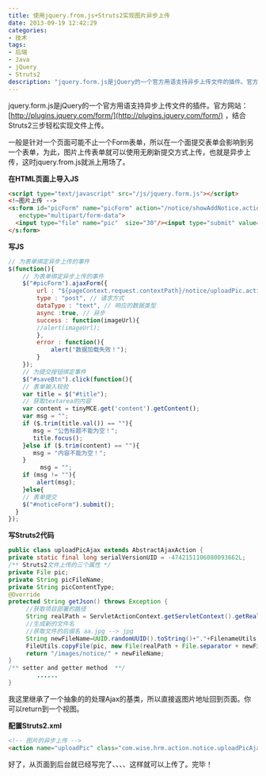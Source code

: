 ```yaml
---
title: 使用jquery.from.js+Struts2实现图片异步上传
date: 2013-09-19 12:42:29
categories: 
- 技术
tags:
- 后端
- Java
- jQuery
- Struts2
description: "jquery.form.js是jQuery的一个官方用语支持异步上传文件的插件。官方网站：http://plugins.jquery.com/form/ ，结合Struts2三步轻松实现文件上传。"
---
```


jquery.form.js是jQuery的一个官方用语支持异步上传文件的插件。官方网站：[http://plugins.jquery.com/form/](http://plugins.jquery.com/form/) ，结合Struts2三步轻松实现文件上传。

一般是针对一个页面可能不止一个Form表单，所以在一个面提交表单会影响到另一个表单，为此，图片上传表单就可以使用无刷新提交方式上传，也就是异步上传，这时jquery.from.js就派上用场了。

**在HTML页面上导入JS**
```html
<script type="text/javascript" src="/js/jquery.form.js"></script>
<!—图片上传 -->
<s:form id="picForm" name="picForm" action="/notice/showAddNotice.action" method="post"
   enctype="multipart/form-data">
  <input type="file" name="pic"  size="30"/><input type="submit" value="上传"/>
</s:form>
```

**写JS**
```js
// 为表单绑定异步上传的事件
$(function(){
    // 为表单绑定异步上传的事件
    $("#picForm").ajaxForm({
        url : "${pageContext.request.contextPath}/notice/uploadPic.action", // 请求的url
        type : "post", // 请求方式
        dataType : "text", // 响应的数据类型
        async :true, // 异步
        success : function(imageUrl){
        //alert(imageUrl);
        },
        error : function(){
            alert("数据加载失败！");
        }
    });
    // 为提交按钮绑定事件
    $("#saveBtn").click(function(){
    // 表单输入较验
    var title = $("#title");
    // 获取textarea的内容
    var content = tinyMCE.get('content').getContent();
    var msg = "";
    if ($.trim(title.val()) == ""){
       msg = "公告标题不能为空！";
       title.focus();
    }else if ($.trim(content) == ""){
       msg = "内容不能为空！";
    }
         msg = "";
    if (msg != ""){
        alert(msg);
    }else{
    // 表单提交
    $("#noticeForm").submit();
  }
});
```

**写Struts2代码**
```java
public class uploadPicAjax extends AbstractAjaxAction {
private static final long serialVersionUID = -4742151106080093662L;
/** Struts2文件上传的三个属性 */
private File pic;
private String picFileName;
private String picContentType;
@Override
protected String getJson() throws Exception {
     //获取项目部署的路径
     String realPath = ServletActionContext.getServletContext().getRealPath("/images/notice");
     //生成新的文件名
     //获取文件的后缀名 aa.jpg --> jpg
     String newFileName=UUID.randomUUID().toString()+"."+FilenameUtils.getExtension(picFileName);
     FileUtils.copyFile(pic, new File(realPath + File.separator + newFileName));
     return "/images/notice/" + newFileName;
}
/** setter and getter method  **/
        ......
}
```
我这里继承了一个抽象的的处理Ajax的基类，所以直接返图片地址回到页面。你可以return到一个视图。

**配置Struts2.xml**
```html
<!-- 图片的异步上传 -->
<action name="uploadPic" class="com.wise.hrm.action.notice.uploadPicAjax"></action>
```

好了，从页面到后台就已经写完了、、、、这样就可以上传了。完毕！